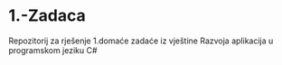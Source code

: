 # 1.-Zadaca

Repozitorij za rješenje 1.domaće zadaće iz vještine Razvoja aplikacija u programskom jeziku C#
